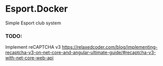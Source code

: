 # Esport.Docker
Simple Esport club system

### TODO:
Implement reCAPTCHA v3 https://relaxedcoder.com/blog/implementing-recaptcha-v3-on-net-core-and-angular-ultimate-guide/#recaptcha-v3-with-net-core-web-api